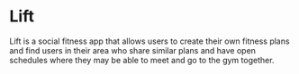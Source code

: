 # Lift
Lift is a social fitness app that allows users to create their own fitness plans and find users in their area who share similar plans and have open schedules where they may be able to meet and go to the gym together.
